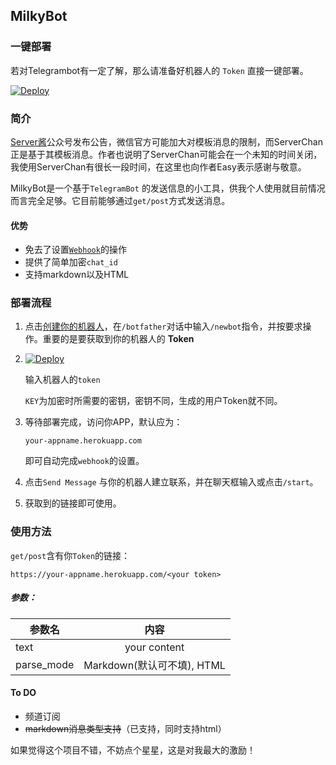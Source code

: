 ## MilkyBot

### 一键部署

若对Telegrambot有一定了解，那么请准备好机器人的 `Token` 直接一键部署。

[![Deploy](https://www.herokucdn.com/deploy/button.png)](https://dashboard.heroku.com/new?template=https://github.com/Ermaotie/MilkyBot)

### 简介

[Server酱](http://sc.ftqq.com/)公众号发布公告，微信官方可能加大对模板消息的限制，而ServerChan正是基于其模板消息。作者也说明了ServerChan可能会在一个未知的时间关闭，我使用ServerChan有很长一段时间，在这里也向作者Easy表示感谢与敬意。

MilkyBot是一个基于`TelegramBot` 的发送信息的小工具，供我个人使用就目前情况而言完全足够。它目前能够通过`get/post`方式发送消息。

#### 优势

* 免去了设置[`Webhook`](https://core.telegram.org/bots/api#setwebhook)的操作
* 提供了简单加密`chat_id`
* 支持markdown以及HTML

### 部署流程

1.  点击[创建你的机器人](https://t.me/botfather)，在`/botfather`对话中输入`/newbot`指令，并按要求操作。重要的是要获取到你的机器人的  **Token**

2. [![Deploy](https://www.herokucdn.com/deploy/button.png)](https://dashboard.heroku.com/new?template=https://github.com/Ermaotie/MilkyBot) 

   输入机器人的`token`

   `KEY`为加密时所需要的密钥，密钥不同，生成的用户Token就不同。

3. 等待部署完成，访问你APP，默认应为：

   `your-appname.herokuapp.com`

   即可自动完成`webhook`的设置。

4. 点击`Send Message` 与你的机器人建立联系，并在聊天框输入或点击`/start`。

5. 获取到的链接即可使用。

### 使用方法

`get/post`含有你`Token`的链接：

`https://your-appname.herokuapp.com/<your token>`

##### 参数：

| 参数名     |            内容            |
| ---------- | :------------------------: |
| text       |        your content        |
| parse_mode | Markdown(默认可不填), HTML |





#### To DO

* 频道订阅
* ~~markdown消息类型支持~~（已支持，同时支持html）



如果觉得这个项目不错，不妨点个星星，这是对我最大的激励！
